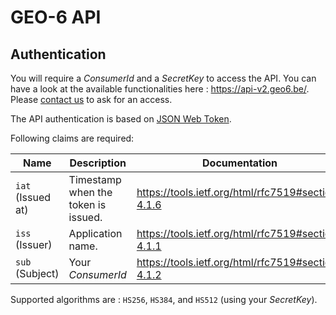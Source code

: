 # GEO-6 API

## Authentication

You will require a *ConsumerId* and a *SecretKey* to access the API. You can have a look at the available functionalities here : <https://api-v2.geo6.be/>.  
Please [contact us](https://geo6.be/contact.html) to ask for an access.

The API authentication is based on [JSON Web Token](https://jwt.io/).  

Following claims are required:

| Name              | Description                         | Documentation                                       |
| ----------------- | ----------------------------------- | --------------------------------------------------- |
| `iat` (Issued at) | Timestamp when the token is issued. | <https://tools.ietf.org/html/rfc7519#section-4.1.6> |
| `iss` (Issuer)    | Application name.                   | <https://tools.ietf.org/html/rfc7519#section-4.1.1> |
| `sub` (Subject)   | Your *ConsumerId*                   | <https://tools.ietf.org/html/rfc7519#section-4.1.2> |

Supported algorithms are : `HS256`, `HS384`, and `HS512` (using your *SecretKey*).
